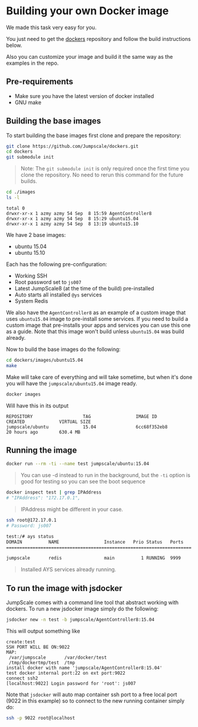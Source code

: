# Building your own Docker image

We made this task very easy for you.

You just need to get the [dockers](https://github.com/Jumpscale/dockers) repository and follow the build instructions below.

Also you can customize your image and build it the same way as the examples in the repo.

## Pre-requirements

- Make sure you have the latest version of docker installed
- GNU make

## Building the base images

To start building the base images first clone and prepare the repository:

```bash
git clone https://github.com/Jumpscale/dockers.git
cd dockers
git submodule init
```

> Note: The `git submodule init` is only required once the first time you clone the repository. No need to rerun this command for the future builds.

```bash
cd ./images
ls -l
```

```raw
total 0
drwxr-xr-x 1 azmy azmy 54 Sep  8 15:59 AgentController8
drwxr-xr-x 1 azmy azmy 54 Sep  8 15:29 ubuntu15.04
drwxr-xr-x 1 azmy azmy 54 Sep  8 13:19 ubuntu15.10
```

We have 2 base images:

- ubuntu 15.04
- ubuntu 15.10

Each has the following pre-configuration:

- Working SSH
- Root password set to `js007`
- Latest JumpScale8 (at the time of the build) pre-installed
- Auto starts all installed `@ys` services
- System Redis

We also have the `AgentController8` as an example of a custom image that uses `ubuntu15.04` image to pre-install some services. If you need to build a custom image that pre-installs your apps and services you can use this one as a guide. Note that this image won't build unless `ubuntu15.04` was build already.

Now to build the base images do the following:

```bash
cd dockers/images/ubuntu15.04
make
```

Make will take care of everything and will take sometime, but when it's done you will have the `jumpscale/ubuntu15.04` image ready.

```bash
docker images
```

Will have this in its output

```raw
REPOSITORY                   TAG                 IMAGE ID            CREATED             VIRTUAL SIZE
jumpscale/ubuntu             15.04               6cc68f352eb8        20 hours ago        630.4 MB
```

## Running the image

```bash
docker run --rm -ti --name test jumpscale/ubuntu:15.04
```

> You can use -d instead to run in the background, but the `-ti` option is good for testing so you can see the boot sequence

```bash
docker inspect test | grep IPAddress
# "IPAddress": "172.17.0.1",
```

> IPAddress might be different in your case.

```bash
ssh root@172.17.0.1
# Password: js007
```

```bash
test:/# ays status
DOMAIN          NAME                 Instance   Prio Status   Ports
======================================================================

jumpscale       redis                main          1 RUNNING  9999
```

> Installed AYS services already running.

## To run the image with jsdocker

JumpScale comes with a command line tool that abstract working with dockers. To run a new jsdocker image simply do the following:

```bash
jsdocker new -n test -b jumpscale/AgentController8:15.04
```

This will output something like

```raw
create:test
SSH PORT WILL BE ON:9022
MAP:
 /var/jumpscale       /var/docker/test
 /tmp/dockertmp/test  /tmp
install docker with name 'jumpscale/AgentController8:15.04'
test docker internal port:22 on ext port:9022
connect ssh2
[localhost:9022] Login password for 'root': js007
```

Note that `jsdocker` will auto map container ssh port to a free local port (9022 in this example) so to connect to the new running container simply do:

```bash
ssh -p 9022 root@localhost
```
